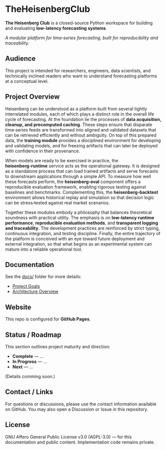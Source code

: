 # TheHeisenbergClub

**The Heisenberg Club** is a closed-source Python workspace for building and evaluating **low-latency forecasting systems**.

*A modular platform for time‑series forecasting, built for reproducibility and traceability.*

## Audience

This project is intended for researchers, engineers, data scientists, and technically inclined readers who want to understand forecasting platforms at a conceptual level.


## Project Overview

Heisenberg can be understood as a platform built from several tightly interrelated modules, each of which plays a distinct role in the overall life cycle of forecasting. At the foundation lie the processes of **data acquisition, cleanup, and precomputed caching**. These steps ensure that disparate time‑series feeds are transformed into aligned and validated datasets that can be retrieved efficiently and without ambiguity. On top of this prepared data, the **training module** provides a disciplined environment for developing and validating models, and for freezing artifacts that can later be deployed with confidence in their provenance.

When models are ready to be exercised in practice, the **heisenberg‑runtime** service acts as the operational gateway. It is designed as a standalone process that can load trained artifacts and serve forecasts to downstream applications through a simple API. To measure how well these forecasts perform, the **heisenberg‑eval** component offers a reproducible evaluation framework, enabling rigorous testing against baselines and benchmarks. Complementing this, the **heisenberg‑backtest** environment allows historical replay and simulation so that decision logic can be stress‑tested against real market scenarios.

Together these modules embody a philosophy that balances theoretical soundness with practical utility. The emphasis is on **low‑latency runtime performance**, **reproducible evaluation methods**, and **transparent logging and traceability**. The development practices are reinforced by strict typing, continuous integration, and testing discipline. Finally, the entire trajectory of the platform is conceived with an eye toward future deployment and external integration, so that what begins as an experimental system can mature into a reliable operational tool.


## Documentation

See the [docs/](docs/) folder for more details:

* [Project Goals](docs/goals.md)
* [Architecture Overview](Architecture.md)


## Website

This repo is configured for **GitHub Pages**.

## Status / Roadmap

This section outlines project maturity and direction:

* **Complete** — …
* **In Progress** — …
* **Next** — …

(Details comming soon.)

## Contact / Links

For questions or discussions, please use the contact information available on GitHub. You may also open a Discussion or Issue in this repository.

## License

GNU Affero General Public License v3.0 (AGPL-3.0) — for this documentation and public content.
Implementation code remains private.
